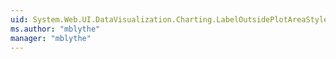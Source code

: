 ```yaml
---
uid: System.Web.UI.DataVisualization.Charting.LabelOutsidePlotAreaStyle
ms.author: "mblythe"
manager: "mblythe"
---
```

